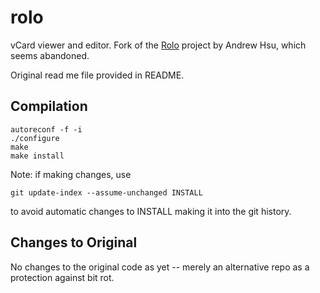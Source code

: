 # rolo

vCard viewer and editor.  Fork of the [Rolo](http://rolo.sourceforge.net/) project by Andrew Hsu, which seems abandoned.

Original read me file provided in README.

## Compilation

    autoreconf -f -i
    ./configure
    make
    make install

Note: if making changes, use

    git update-index --assume-unchanged INSTALL

to avoid automatic changes to INSTALL making it into the git history.

## Changes to Original

No changes to the original code as yet -- merely an alternative repo as a
protection against bit rot.
